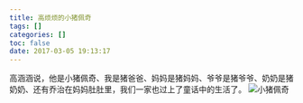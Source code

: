 ```yaml
---
title: 高烦烦的小猪佩奇
tags: []
categories: []
toc: false
date: 2017-03-05 19:13:17
---
```


高涵涵说，他是小猪佩奇、我是猪爸爸、妈妈是猪妈妈、爷爷是猪爷爷、奶奶是猪奶奶、还有乔治在妈妈肚肚里，我们一家也过上了童话中的生活了。 
![小猪佩奇](http://qiniu.mnclub.club/28b21b93090e869cd03abdd41d42e53d)